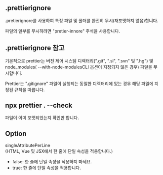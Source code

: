 ## .prettierignore

.pretierignore를 사용하여 특정 파일 및 폴더를 완전히 무시(재포맷하지 않음)합니다.

파일의 일부를 무시하려면 "pretier-innore" 주석을 사용합니다.

## .prettierignore 참고

기본적으로 prettier는 버전 제어 시스템 디렉터리(".git", ".sl", ".svn" 및 ".hg") 및 node_modules( --with-node-modulesCLI 옵션이 지정되지 않은 경우) 파일을 무시합니다.

Prettier는 ".gitignore" 파일이 실행되는 동일한 디렉터리에 있는 경우 해당 파일에 지정된 규칙을 따릅니다.

## npx prettier . --check

파일이 이미 포맷되었는지 확인만 합니다.

## Option

singleAttributePerLine
<br />(HTML, Vue 및 JSX에서 한 줄에 단일 속성을 적용합니다.)

- false: 한 줄에 단일 속성을 적용하지 마세요.
- true: 한 줄에 단일 속성을 적용합니다.
